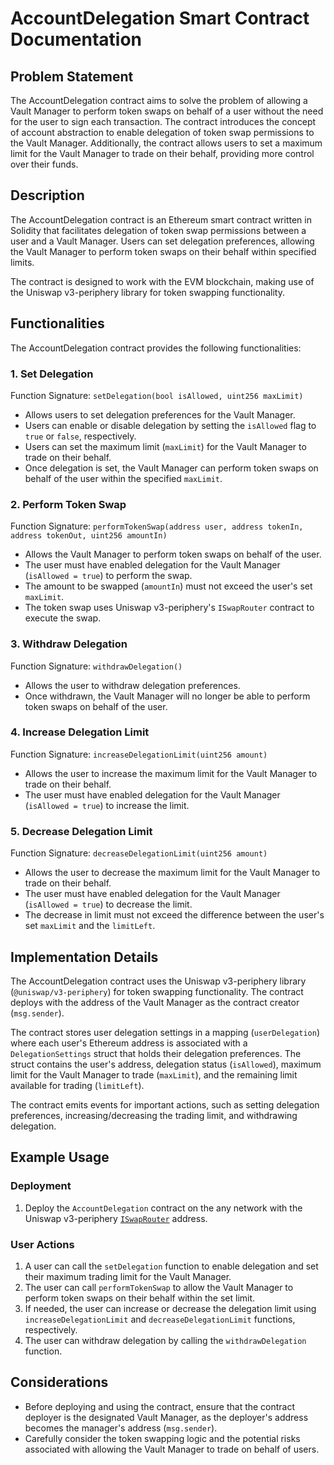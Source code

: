 # AccountDelegation Smart Contract Documentation

## Problem Statement

The AccountDelegation contract aims to solve the problem of allowing a Vault Manager to perform token swaps on behalf of a user without the need for the user to sign each transaction. The contract introduces the concept of account abstraction to enable delegation of token swap permissions to the Vault Manager. Additionally, the contract allows users to set a maximum limit for the Vault Manager to trade on their behalf, providing more control over their funds.

## Description

The AccountDelegation contract is an Ethereum smart contract written in Solidity that facilitates delegation of token swap permissions between a user and a Vault Manager. Users can set delegation preferences, allowing the Vault Manager to perform token swaps on their behalf within specified limits.

The contract is designed to work with the EVM blockchain, making use of the Uniswap v3-periphery library for token swapping functionality.

## Functionalities

The AccountDelegation contract provides the following functionalities:

### 1. Set Delegation

Function Signature: `setDelegation(bool isAllowed, uint256 maxLimit)`

- Allows users to set delegation preferences for the Vault Manager.
- Users can enable or disable delegation by setting the `isAllowed` flag to `true` or `false`, respectively.
- Users can set the maximum limit (`maxLimit`) for the Vault Manager to trade on their behalf.
- Once delegation is set, the Vault Manager can perform token swaps on behalf of the user within the specified `maxLimit`.

### 2. Perform Token Swap

Function Signature: `performTokenSwap(address user, address tokenIn, address tokenOut, uint256 amountIn)`

- Allows the Vault Manager to perform token swaps on behalf of the user.
- The user must have enabled delegation for the Vault Manager (`isAllowed = true`) to perform the swap.
- The amount to be swapped (`amountIn`) must not exceed the user's set `maxLimit`.
- The token swap uses Uniswap v3-periphery's `ISwapRouter` contract to execute the swap.

### 3. Withdraw Delegation

Function Signature: `withdrawDelegation()`

- Allows the user to withdraw delegation preferences.
- Once withdrawn, the Vault Manager will no longer be able to perform token swaps on behalf of the user.

### 4. Increase Delegation Limit

Function Signature: `increaseDelegationLimit(uint256 amount)`

- Allows the user to increase the maximum limit for the Vault Manager to trade on their behalf.
- The user must have enabled delegation for the Vault Manager (`isAllowed = true`) to increase the limit.

### 5. Decrease Delegation Limit

Function Signature: `decreaseDelegationLimit(uint256 amount)`

- Allows the user to decrease the maximum limit for the Vault Manager to trade on their behalf.
- The user must have enabled delegation for the Vault Manager (`isAllowed = true`) to decrease the limit.
- The decrease in limit must not exceed the difference between the user's set `maxLimit` and the `limitLeft`.

## Implementation Details

The AccountDelegation contract uses the Uniswap v3-periphery library (`@uniswap/v3-periphery`) for token swapping functionality. The contract deploys with the address of the Vault Manager as the contract creator (`msg.sender`).

The contract stores user delegation settings in a mapping (`userDelegation`) where each user's Ethereum address is associated with a `DelegationSettings` struct that holds their delegation preferences. The struct contains the user's address, delegation status (`isAllowed`), maximum limit for the Vault Manager to trade (`maxLimit`), and the remaining limit available for trading (`limitLeft`).

The contract emits events for important actions, such as setting delegation preferences, increasing/decreasing the trading limit, and withdrawing delegation.

## Example Usage

### Deployment

1. Deploy the `AccountDelegation` contract on the any network with the Uniswap v3-periphery [`ISwapRouter`](https://docs.uniswap.org/contracts/v3/reference/deployments) address.

### User Actions

1. A user can call the `setDelegation` function to enable delegation and set their maximum trading limit for the Vault Manager.
2. The user can call `performTokenSwap` to allow the Vault Manager to perform token swaps on their behalf within the set limit.
3. If needed, the user can increase or decrease the delegation limit using `increaseDelegationLimit` and `decreaseDelegationLimit` functions, respectively.
4. The user can withdraw delegation by calling the `withdrawDelegation` function.

## Considerations

- Before deploying and using the contract, ensure that the contract deployer is the designated Vault Manager, as the deployer's address becomes the manager's address (`msg.sender`).
- Carefully consider the token swapping logic and the potential risks associated with allowing the Vault Manager to trade on behalf of users.
